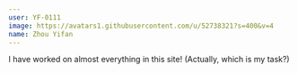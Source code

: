 ```yaml
---
user: YF-0111
image: https://avatars1.githubusercontent.com/u/52738321?s=400&v=4
name: Zhou Yifan
---
```

I have worked on almost everything in this site!
(Actually, which is my task?)

